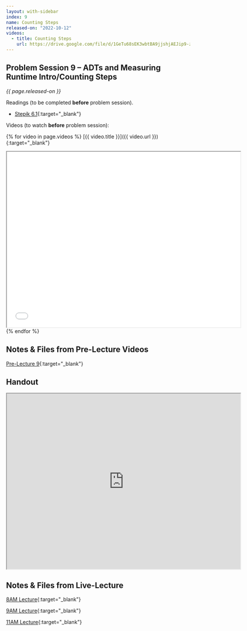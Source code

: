 ```yaml
---
layout: with-sidebar
index: 9
name: Counting Steps
released-on: "2022-10-12"
videos:
  - title: Counting Steps
    url: https://drive.google.com/file/d/1GeTu68sEK3wbtBA9jjshjAEJip9-zVRJ
---
```


## Problem Session 9 – ADTs and Measuring Runtime Intro/Counting Steps

_{{ page.released-on }}_

Readings (to be completed **before** problem session). 
- [Stepik 6.1](https://stepik.org/lesson/692933/step/1?unit=692543){:target="_blank"}

Videos (to watch **before** problem session):

{% for video in page.videos %}
[{{ video.title }}]({{ video.url }}){:target="_blank"}

<iframe src="{{ video.url }}/preview" width="640" height="480" allow="autoplay"></iframe>
{% endfor %}

## Notes & Files from Pre-Lecture Videos

[Pre-Lecture 9](https://github.com/ucsd-cse12-f22/ucsd-cse12-f22.github.io/tree/main/_pre-lectures/lecture-09){:target="_blank"}

## Handout

<iframe src="https://drive.google.com/file/d/1XKN62r0Iz3csipPnrdN4Jtt3KCRSzDp7/preview" width="640" height="480" allow="autoplay"></iframe>

## Notes & Files from Live-Lecture

[8AM Lecture](https://github.com/ucsd-cse12-f22/ucsd-cse12-f22.github.io/tree/main/_lectures/lecture-09/A00){:target="_blank"}

[9AM Lecture](https://github.com/ucsd-cse12-f22/ucsd-cse12-f22.github.io/tree/main/_lectures/lecture-09/B00){:target="_blank"}

[11AM Lecture](https://github.com/ucsd-cse12-f22/ucsd-cse12-f22.github.io/tree/main/_lectures/lecture-09/C00){:target="_blank"}
